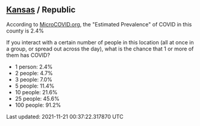 
## [Kansas](/united-states/kansas) / Republic

According to [MicroCOVID.org](http://microcovid.org),
the "Estimated Prevalence" of COVID in this county is 2.4%

If you interact with a certain number of people in this location
(all at once in a group, or spread out across the day), what is the chance that
1 or more of them has COVID?

- 1 person: 2.4%
- 2 people: 4.7%
- 3 people: 7.0%
- 5 people: 11.4%
- 10 people: 21.6%
- 25 people: 45.6%
- 100 people: 91.2%

Last updated: 2021-11-21 00:37:22.317870 UTC
